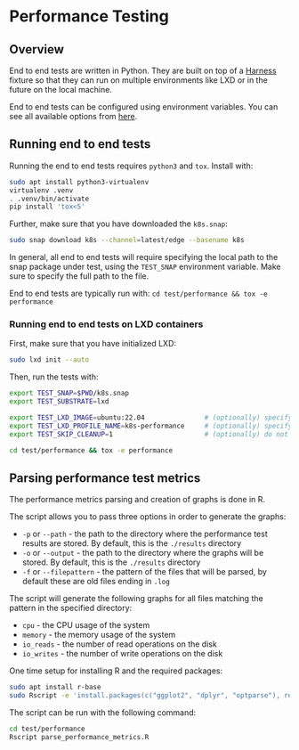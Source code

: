 # Performance Testing

## Overview

End to end tests are written in Python. They are built on top of a [Harness](./tests/conftest.py) fixture so that they can run on multiple environments like LXD or in the future on the local machine.

End to end tests can be configured using environment variables. You can see all available options from [here](./tests/test_util/config.py).

## Running end to end tests

Running the end to end tests requires `python3` and `tox`. Install with:

```bash
sudo apt install python3-virtualenv
virtualenv .venv
. .venv/bin/activate
pip install 'tox<5'
```

Further, make sure that you have downloaded the `k8s.snap`:

```bash
sudo snap download k8s --channel=latest/edge --basename k8s
```

In general, all end to end tests will require specifying the local path to the snap package under test, using the `TEST_SNAP` environment variable. Make sure to specify the full path to the file.

End to end tests are typically run with: `cd test/performance && tox -e performance`

### Running end to end tests on LXD containers

First, make sure that you have initialized LXD:

```bash
sudo lxd init --auto
```

Then, run the tests with:

```bash
export TEST_SNAP=$PWD/k8s.snap
export TEST_SUBSTRATE=lxd

export TEST_LXD_IMAGE=ubuntu:22.04               # (optionally) specify which image to use for LXD containers
export TEST_LXD_PROFILE_NAME=k8s-performance     # (optionally) specify profile name to configure
export TEST_SKIP_CLEANUP=1                       # (optionally) do not destroy machines after tests finish

cd test/performance && tox -e performance
```

## Parsing performance test metrics

The performance metrics parsing and creation of graphs is done in R.

The script allows you to pass three options in order to generate the graphs:

- `-p` or `--path` - the path to the directory where the performance test results are stored. By default, this is the `./results` directory
- `-o` or `--output` - the path to the directory where the graphs will be stored. By default, this is the `./results` directory
- `-f` or `--filepattern` - the pattern of the files that will be parsed, by default these are old files ending in `.log`

The script will generate the following graphs for all files matching the pattern in the specified directory:

- `cpu` - the CPU usage of the system
- `memory` - the memory usage of the system
- `io_reads` - the number of read operations on the disk
- `io_writes` - the number of write operations on the disk

One time setup for installing R and the required packages:

```bash
sudo apt install r-base
sudo Rscript -e 'install.packages(c("ggplot2", "dplyr", "optparse"), repos="https://cloud.r-project.org")'
```

The script can be run with the following command:

```bash
cd test/performance
Rscript parse_performance_metrics.R
```
